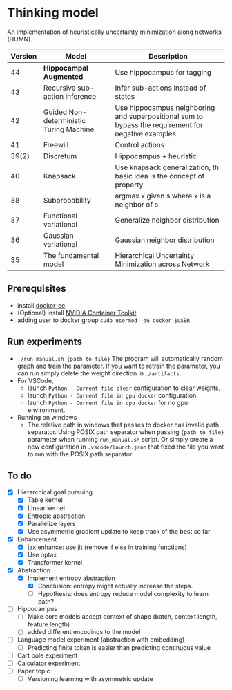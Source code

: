 # Thinking model

An implementation of heuristically uncertainty minimization along networks (HUMN).

| Version | Model                                   | Description                                                                                          |
| ------- | --------------------------------------- | ---------------------------------------------------------------------------------------------------- |
| 44      | **Hippocampal Augmented**               | Use hippocampus for tagging                                                                          |
| 43      | Recursive sub-action inference          | Infer sub-actions instead of states                                                                  |
| 42      | Guided Non-deterministic Turing Machine | Use hippocampus neighboring and superpositional sum to bypass the requirement for negative examples. |
| 41      | Freewill                                | Control actions                                                                                      |
| 39(2)   | Discretum                               | Hippocampus + heuristic                                                                              |
| 40      | Knapsack                                | Use knapsack generalization, th basic idea is the concept of property.                               |
| 38      | Subprobability                          | argmax x given s where x is a neighbor of s                                                          |
| 37      | Functional variational                  | Generalize neighbor distribution                                                                     |
| 36      | Gaussian variational                    | Gaussian neighbor distribution                                                                       |
| 35      | The fundamental model                   | Hierarchical Uncertainty Minimization across Network                                                 |

## Prerequisites

-   install [docker-ce](https://www.linode.com/docs/guides/installing-and-using-docker-on-ubuntu-and-debian/)
-   (Optional) install [NVIDIA Container Toolkit](https://docs.nvidia.com/datacenter/cloud-native/container-toolkit/install-guide.html#getting-started)
-   adding user to docker group `sudo usermod -aG docker $USER`

## Run experiments

-   `./run_manual.sh {path to file}` The program will automatically random graph and train the parameter. If you want to retrain the parameter, you can run simply delete the weight direction in `./artifacts`.
-   For VSCode,
    -   launch `Python - Current file clear` configuration to clear weights.
    -   launch `Python - Current file in gpu docker` configuration.
    -   launch `Python - Current file in cpu docker` for no gpu environment.
-   Running on windows
    -   The relative path in windows that passes to docker has invalid path separator. Using POSIX path separator when passing `{path to file}` parameter when running `run_manual.sh` script. Or simply create a new configuration in `.vscode/launch.json` that fixed the file you want to run with the POSIX path separator.

## To do

-   [x] Hierarchical goal pursuing
    -   [x] Table kernel
    -   [x] Linear kernel
    -   [x] Entropic abstraction
    -   [x] Parallelize layers
    -   [x] Use asymmetric gradient update to keep track of the best so far
-   [x] Enhancement
    -   [x] jax enhance: use jit (remove if else in training functions)
    -   [x] Use optax
    -   [x] Transformer kernel
-   [x] Abstraction
    -   [x] Implement entropy abstraction
        -   [x] Conclusion: entropy might actually increase the steps.
        -   [ ] Hypothesis: does entropy reduce model complexity to learn path?
-   [ ] Hippocampus
    -   [ ] Make core models accept context of shape (batch, context length, feature length)
    -   [ ] added different encodings to the model
-   [ ] Language model experiment (abstraction with embedding)
    -   [ ] Predicting finite token is easier than predicting continuous value
-   [ ] Cart pole experiment
-   [ ] Calculator experiment
-   [ ] Paper topic
    -   [ ] Versioning learning with asymmetric update
